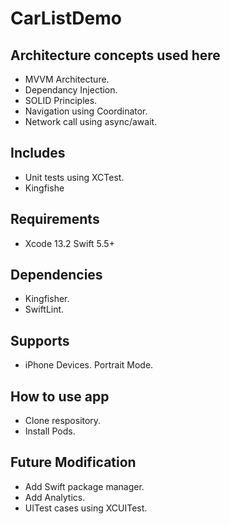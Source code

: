 # CarListDemo

## Architecture concepts used here

- MVVM Architecture.
- Dependancy Injection.
- SOLID Principles.
- Navigation using Coordinator.
- Network call using async/await.

## Includes

- Unit tests using XCTest.
- Kingfishe

## Requirements

- Xcode 13.2 Swift 5.5+

## Dependencies

- Kingfisher.
- SwiftLint.

## Supports

- iPhone Devices. Portrait Mode.

## How to use app

- Clone respository.
- Install Pods.

## Future Modification

- Add Swift package manager.
- Add Analytics.
- UITest cases using XCUITest.

